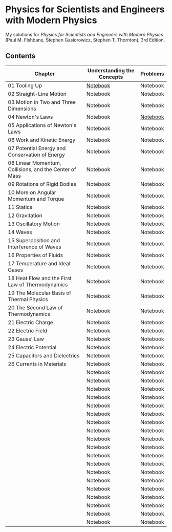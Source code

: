 # Physics for Scientists and Engineers with Modern Physics
My solutions for *Physics for Scientists and Engineers with Modern Physics* (Paul M. Fishbane, Stephen Gasiorowicz, Stephen T. Thornton), 3rd Edition.

## Contents
|Chapter|Understanding the Concepts|Problems|
|---|---|---|
|01 Tooling Up|[Notebook](https://nbviewer.org/github/LiiYeongchyi/Physics-for-Scientists-and-Engineers-with-Modern-Physics/blob/main/Understanding%20the%20Concepts/Chapter%201%20Tooling%20Up.ipynb)|Notebook|
|02 Straight-Line Motion|Notebook|Notebook|
|03 Motion in Two and Three Dimensions|Notebook|Notebook|
|04 Newton's Laws|Notebook|[Notebook](https://nbviewer.org/github/LiiYeongchyi/Physics-for-Scientists-and-Engineers-with-Modern-Physics/blob/main/Problems/Chapter%204%20Newton%27s%20Laws.ipynb)|
|05 Applications of Newton's Laws|Notebook|Notebook|
|06 Work and Kinetic Energy|Notebook|Notebook|
|07 Potential Energy and Conservation of Energy|Notebook|Notebook|
|08 Linear Momentum, Collisions, and the Center of Mass|Notebook|Notebook|
|09 Rotations of Rigid Bodies|Notebook|Notebook|
|10 More on Angular Momentum and Torque|Notebook|Notebook|
|11 Statics|Notebook|Notebook|
|12 Gravitation|Notebook|Notebook|
|13 Oscillatory Motion|Notebook|Notebook|
|14 Waves|Notebook|Notebook|
|15 Superposition and Interference of Waves|Notebook|Notebook|
|16 Properties of Fluids|Notebook|Notebook|
|17 Temperature and Ideal Gases|Notebook|Notebook|
|18 Heat Flow and the First Law of Thermodynamics|Notebook|Notebook|
|19 The Molecular Basis of Thermal Physics|Notebook|Notebook|
|20 The Second Law of Thermodynamics|Notebook|Notebook|
|21 Electric Charge|Notebook|Notebook|
|22 Electric Field|Notebook|Notebook|
|23 Gauss' Law|Notebook|Notebook|
|24 Electric Potential|Notebook|Notebook|
|25 Capacitors and Dielectrics|Notebook|Notebook|
|26 Currents in Materials|Notebook|Notebook|
||Notebook|Notebook|
||Notebook|Notebook|
||Notebook|Notebook|
||Notebook|Notebook|
||Notebook|Notebook|
||Notebook|Notebook|
||Notebook|Notebook|
||Notebook|Notebook|
||Notebook|Notebook|
||Notebook|Notebook|
||Notebook|Notebook|
||Notebook|Notebook|
||Notebook|Notebook|
||Notebook|Notebook|
||Notebook|Notebook|
||Notebook|Notebook|
||Notebook|Notebook|
||Notebook|Notebook|
||Notebook|Notebook|
